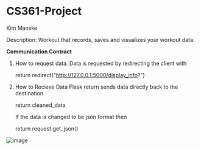 # CS361-Project

Kim Manske 

Description: Workout that records, saves and visualizes your workout data.



**Communication Contract**

1. How to request data.
    Data is requested by redirecting the client with
   
   return redirect("http://127.0.0.1:5000/display_info?")

3. How to Recieve Data 
   Flask return sends data directly back to the destination 
    
   return cleaned_data

   If the data is changed to be json format then 

   return request.get_json()

![image](https://github.com/kimmustcode/CS361-Project/assets/139509384/0a0a32b9-7bae-4545-b254-6bcd77abbfa7)
